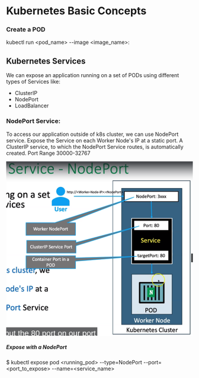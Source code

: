 # Kubernetes Basic Concepts

### Create a POD
kubectl run <pod_name> --image <image_name>:<tag>

## Kubernetes Services
We can expose an application running on a set of PODs using different types of Services like:
- ClusterIP
- NodePort
- LoadBalancer

### NodePort Service:
To access our application outside of k8s cluster, we can use NodePort service. Expose the Service on each Worker Node's IP at a static port.
A ClusterIP service, to which the NodePort Service routes, is automatically created.
Port Range 30000-32767

![Alt text](image1.png)

##### Expose with a NodePort
$ kubectl expose pod <running_pod> --type=NodePort --port=<port_to_expose> --name=<service_name>


